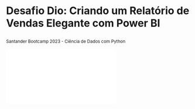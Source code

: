 # Desafio Dio: Criando um Relatório de Vendas Elegante com Power BI
<sub> Santander Bootcamp 2023 - Ciência de Dados com Python </sub>

![Relatório de vendas](relatorio_vendas.pdf)


